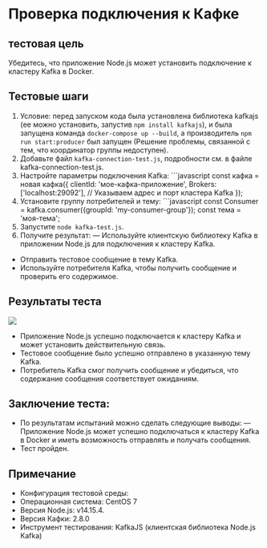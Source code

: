# Проверка подключения к Кафке
## тестовая цель
Убедитесь, что приложение Node.js может установить подключение к кластеру Kafka в Docker.
## Тестовые шаги
1. Условие: перед запуском кода была установлена ​​библиотека kafkajs (ее можно установить, запустив `npm install kafkajs`), и была запущена команда `docker-compose up --build`, а производитель `npm run start:producer` был запущен (Решение проблемы, связанной с тем, что координатор группы недоступен).
2. Добавьте файл `kafka-connection-test.js`, подробности см. в файле kafka-connection-test.js.
3. Настройте параметры подключения Kafka: ```javascript
const кафка = новая кафка({
  clientId: 'мое-кафка-приложение',
  Brokers: ['localhost:29092'], // Указываем адрес и порт кластера Kafka
});
4. Установите группу потребителей и тему: ```javascript
  const Consumer = kafka.consumer({groupId: 'my-consumer-group'});
  const тема = 'моя-тема';
  5. Запустите `node kafka-test.js`.
  6. Получите результат:
  — Используйте клиентскую библиотеку Kafka в приложении Node.js для подключения к кластеру Kafka.
  - Отправить тестовое сообщение в тему Kafka.
  - Используйте потребителя Kafka, чтобы получить сообщение и проверить его содержимое.
  ## Результаты теста 
  ![](https://huatu.98youxi.com/markdown/work/uploads/upload_51887c07efbc03ed00c2c1d4920ab6b9.png)
  - Приложение Node.js успешно подключается к кластеру Kafka и может установить действительную связь.
- Тестовое сообщение было успешно отправлено в указанную тему Kafka.
- Потребитель Kafka смог получить сообщение и убедиться, что содержание сообщения соответствует ожиданиям.
## Заключение теста:
  - По результатам испытаний можно сделать следующие выводы:
— Приложение Node.js может успешно подключаться к кластеру Kafka в Docker и иметь возможность отправлять и получать сообщения.
- Тест пройден.
## Примечание
  - Конфигурация тестовой среды:
- Операционная система: CentOS 7
- Версия Node.js: v14.15.4.
- Версия Кафки: 2.8.0
- Инструмент тестирования: KafkaJS (клиентская библиотека Node.js Kafka)